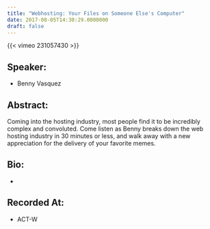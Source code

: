 ```yaml
---
title: "Webhosting: Your Files on Someone Else's Computer"
date: 2017-08-05T14:30:29.0000000
draft: false
---
```


{{< vimeo 231057430 >}}

## Speaker:

 - Benny Vasquez

## Abstract:

<p>Coming into the hosting industry, most people find it to be incredibly complex and convoluted. Come listen as Benny breaks down the web hosting industry in 30 minutes or less, and walk away with a new appreciation for the delivery of your favorite memes.</p>

## Bio:

 - 

## Recorded At:

 - ACT-W

